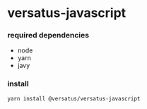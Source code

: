 # versatus-javascript

### required dependencies 
* node
* yarn
* javy


### install
```yarn install @versatus/versatus-javascript```

